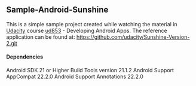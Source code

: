 Sample-Android-Sunshine
----------------------

This is a simple sample project created while watching the material in [Udacity](https://www.udacity.com) course [ud853](https://www.udacity.com/course/developing-android-apps--ud853) - Developing Android Apps. The reference application can be found at: https://github.com/udacity/Sunshine-Version-2.git

#### Dependencies
Android SDK 21 or Higher
Build Tools version 21.1.2
Android Support AppCompat 22.2.0
Android Support Annotations 22.2.0
